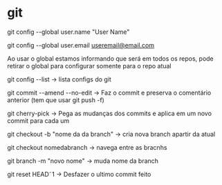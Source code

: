 # git

git config --global user.name "User Name"

git config --global user.email useremail@email.com

Ao usar o global estamos informando que será em todos os repos, pode retirar o global para configurar somente para o repo atual

git config --list -> lista configs do git

git commit --amend --no-edit -> Faz o commit e preserva o comentário anterior (tem que usar git push -f)

git cherry-pick -> Pega as mudanças dos commits e aplica em um novo commit para cada um

git checkout -b "nome da da branch" -> cria nova branch apartir da atual

git checkout nomedabranch -> navega entre as bracnhs

git branch -m "novo nome" -> muda nome da branch

git reset HEAD˜1 -> Desfazer o ultimo commit feito


